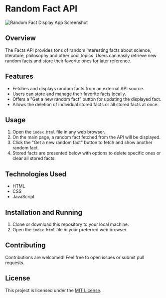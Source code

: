 # Random Fact API

![Random Fact Display App Screenshot](/images/screenshot.png.png)

## Overview

The Facts API provides tons of random interesting facts about science, literature, philosophy and other cool topics. Users can easily retrieve new random facts and store their favorite ones for later reference.

## Features

- Fetches and displays random facts from an external API source.
- Users can store and manage their favorite facts locally.
- Offers a "Get a new random fact" button for updating the displayed fact.
- Allows the deletion of individual stored facts or all stored facts at once.

## Usage

1. Open the `index.html` file in any web browser.
2. On the main page, a random fact fetched from the API will be displayed.
3. Click the "Get a new random fact" button to fetch and show another random fact.
4. Stored facts are presented below with options to delete specific ones or clear all stored facts.

## Technologies Used

- HTML
- CSS
- JavaScript

## Installation and Running

1. Clone or download this repository to your local machine.
2. Open the `index.html` file in your preferred web browser.

## Contributing

Contributions are welcomed! Feel free to open issues or submit pull requests.

## License

This project is licensed under the [MIT License](LICENSE).
